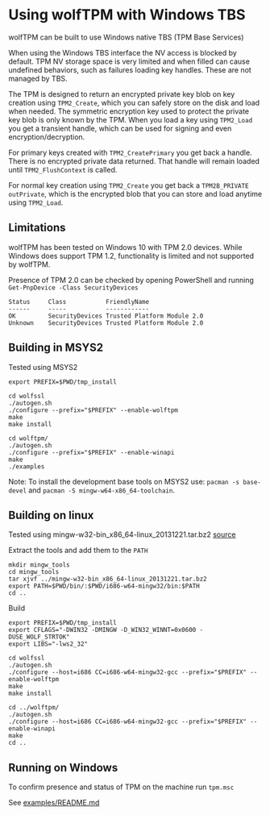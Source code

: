 # Using wolfTPM with Windows TBS

wolfTPM can be built to use Windows native TBS (TPM Base Services)

When using the Windows TBS interface the NV access is blocked by default. TPM NV storage space is very limited and when filled can cause undefined behaviors, such as failures loading key handles. These are not managed by TBS.

The TPM is designed to return an encrypted private key blob on key creation using `TPM2_Create`, which you can safely store on the disk and load when needed. The symmetric encryption key used to protect the private key blob is only known by the TPM. When you load a key using `TPM2_Load` you get a transient handle, which can be used for signing and even encryption/decryption.

For primary keys created with `TPM2_CreatePrimary` you get back a handle. There is no encrypted private data returned. That handle will remain loaded until `TPM2_FlushContext` is called.

For normal key creation using `TPM2_Create` you get back a `TPM2B_PRIVATE outPrivate`, which is the encrypted blob that you can store and load anytime using `TPM2_Load`.

## Limitations

wolfTPM has been tested on Windows 10 with TPM 2.0 devices. While
Windows does support TPM 1.2, functionality is limited and not
supported by wolfTPM.

Presence of TPM 2.0 can be checked by opening PowerShell
and running `Get-PnpDevice -Class SecurityDevices`

```
Status     Class           FriendlyName
------     -----           ------------
OK         SecurityDevices Trusted Platform Module 2.0
Unknown    SecurityDevices Trusted Platform Module 2.0
```

## Building in MSYS2

Tested using MSYS2

```
export PREFIX=$PWD/tmp_install

cd wolfssl
./autogen.sh
./configure --prefix="$PREFIX" --enable-wolftpm
make
make install

cd wolftpm/
./autogen.sh
./configure --prefix="$PREFIX" --enable-winapi
make
./examples
```

Note: To install the development base tools on MSYS2 use: `pacman -s base-devel` and `pacman -S mingw-w64-x86_64-toolchain`.

## Building on linux

Tested using mingw-w32-bin_x86_64-linux_20131221.tar.bz2
[source](https://sourceforge.net/projects/mingw-w64/files/Toolchains%20targetting%20Win32/Automated%20Builds/)

Extract the tools and add them to the `PATH`
```
mkdir mingw_tools
cd mingw_tools
tar xjvf ../mingw-w32-bin_x86_64-linux_20131221.tar.bz2
export PATH=$PWD/bin/:$PWD/i686-w64-mingw32/bin:$PATH
cd ..
```

Build
```
export PREFIX=$PWD/tmp_install
export CFLAGS="-DWIN32 -DMINGW -D_WIN32_WINNT=0x0600 -DUSE_WOLF_STRTOK"
export LIBS="-lws2_32"

cd wolfssl
./autogen.sh
./configure --host=i686 CC=i686-w64-mingw32-gcc --prefix="$PREFIX" --enable-wolftpm
make
make install

cd ../wolftpm/
./autogen.sh
./configure --host=i686 CC=i686-w64-mingw32-gcc --prefix="$PREFIX" --enable-winapi
make
cd ..
```

## Running on Windows

To confirm presence and status of TPM on the machine run `tpm.msc`

See [examples/README.md](/examples/README.md)
